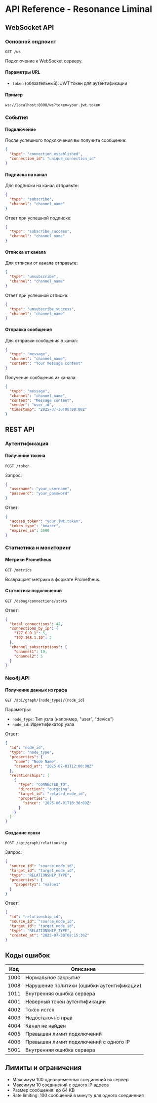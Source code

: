 # API Reference - Resonance Liminal

## WebSocket API

### Основной эндпоинт

```
GET /ws
```

Подключение к WebSocket серверу.

#### Параметры URL
- `token` (обязательный): JWT токен для аутентификации

#### Пример
```
ws://localhost:8000/ws?token=your.jwt.token
```

### События

#### Подключение
После успешного подключения вы получите сообщение:
```json
{
  "type": "connection_established",
  "connection_id": "unique_connection_id"
}
```

#### Подписка на канал
Для подписки на канал отправьте:
```json
{
  "type": "subscribe",
  "channel": "channel_name"
}
```

Ответ при успешной подписке:
```json
{
  "type": "subscribe_success",
  "channel": "channel_name"
}
```

#### Отписка от канала
Для отписки от канала отправьте:
```json
{
  "type": "unsubscribe",
  "channel": "channel_name"
}
```

Ответ при успешной отписке:
```json
{
  "type": "unsubscribe_success",
  "channel": "channel_name"
}
```

#### Отправка сообщения
Для отправки сообщения в канал:
```json
{
  "type": "message",
  "channel": "channel_name",
  "content": "Your message content"
}
```

Получение сообщения из канала:
```json
{
  "type": "message",
  "channel": "channel_name",
  "content": "Message content",
  "sender": "user_id",
  "timestamp": "2025-07-30T08:00:00Z"
}
```

## REST API

### Аутентификация

#### Получение токена

```
POST /token
```

Запрос:
```json
{
  "username": "your_username",
  "password": "your_password"
}
```

Ответ:
```json
{
  "access_token": "your.jwt.token",
  "token_type": "bearer",
  "expires_in": 3600
}
```

### Статистика и мониторинг

#### Метрики Prometheus

```
GET /metrics
```

Возвращает метрики в формате Prometheus.

#### Статистика подключений

```
GET /debug/connections/stats
```

Ответ:
```json
{
  "total_connections": 42,
  "connections_by_ip": {
    "127.0.0.1": 5,
    "192.168.1.10": 2
  },
  "channel_subscriptions": {
    "channel1": 10,
    "channel2": 5
  }
}
```

### Neo4j API

#### Получение данных из графа

```
GET /api/graph/{node_type}/{node_id}
```

Параметры:
- `node_type`: Тип узла (например, "user", "device")
- `node_id`: Идентификатор узла

Ответ:
```json
{
  "id": "node_id",
  "type": "node_type",
  "properties": {
    "name": "Node Name",
    "created_at": "2025-07-01T12:00:00Z"
  },
  "relationships": [
    {
      "type": "CONNECTED_TO",
      "direction": "outgoing",
      "target_id": "related_node_id",
      "properties": {
        "since": "2025-06-01T10:30:00Z"
      }
    }
  ]
}
```

#### Создание связи

```
POST /api/graph/relationship
```

Запрос:
```json
{
  "source_id": "source_node_id",
  "target_id": "target_node_id",
  "type": "RELATIONSHIP_TYPE",
  "properties": {
    "property1": "value1"
  }
}
```

Ответ:
```json
{
  "id": "relationship_id",
  "source_id": "source_node_id",
  "target_id": "target_node_id",
  "type": "RELATIONSHIP_TYPE",
  "created_at": "2025-07-30T08:15:30Z"
}
```

## Коды ошибок

| Код | Описание |
|-----|----------|
| 1000 | Нормальное закрытие |
| 1008 | Нарушение политики (ошибки аутентификации) |
| 1011 | Внутренняя ошибка сервера |
| 4001 | Неверный токен аутентификации |
| 4002 | Токен истек |
| 4003 | Недостаточно прав |
| 4004 | Канал не найден |
| 4005 | Превышен лимит подключений |
| 4006 | Превышен лимит подключений с одного IP |
| 5001 | Внутренняя ошибка сервера |

## Лимиты и ограничения

- Максимум 100 одновременных соединений на сервер
- Максимум 10 соединений с одного IP адреса
- Размер сообщения: до 64 KB
- Rate limiting: 100 сообщений в минуту для одного соединения
